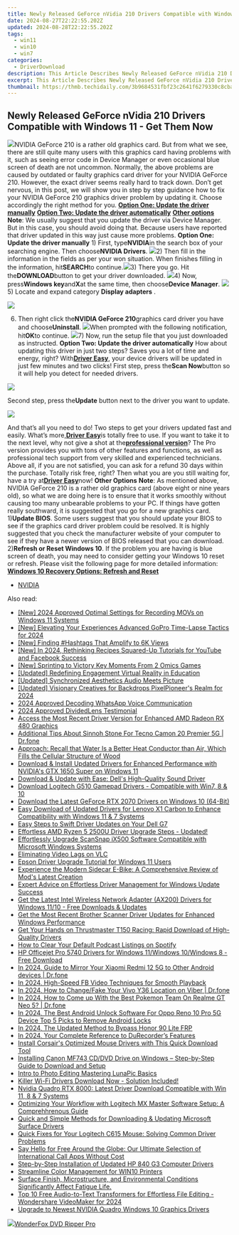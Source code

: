 ```yaml
---
title: Newly Released GeForce nVidia 210 Drivers Compatible with Windows 11 - Get Them Now
date: 2024-08-27T22:22:55.202Z
updated: 2024-08-28T22:22:55.202Z
tags:
  - win11
  - win10
  - win7
categories:
  - DriverDownload
description: This Article Describes Newly Released GeForce nVidia 210 Drivers Compatible with Windows 11 - Get Them Now
excerpt: This Article Describes Newly Released GeForce nVidia 210 Drivers Compatible with Windows 11 - Get Them Now
thumbnail: https://thmb.techidaily.com/3b9684531fbf23c2641f6279330c8cba0c78b446e63ca3e1151548a8f471104b.jpg
---
```


## Newly Released GeForce nVidia 210 Drivers Compatible with Windows 11 - Get Them Now

![](https://images.drivereasy.com/wp-content/uploads/2017/01/img_58805a8f5c151.png)NVIDIA GeForce 210 is a rather old graphics card. But from what we see, there are still quite many users with this graphics card having problems with it, such as seeing error code in Device Manager or even occasional blue screen of death are not uncommon. Normally, the above problems are caused by outdated or faulty graphics card driver for your NVIDIA GeForce 210\. However, the exact driver seems really hard to track down. Don’t get nervous, in this post, we will show you in step by step guidance how to fix your NVIDIA GeForce 210 graphics driver problem by updating it. Choose accordingly the right method for you. [**Option One: Update the driver manually**](https://tools.techidaily.com/drivereasy/download/) [**Option Two: Update the driver automatically**](https://tools.techidaily.com/drivereasy/download/) [**Other options**](https://tools.techidaily.com/drivereasy/download/) **Note**: We usually suggest that you update the driver via Device Manager. But in this case, you should avoid doing that. Because users have reported that driver updated in this way just cause more problems.   **Option One: Update the driver manually** 1) First, type**NVIDIA**in the search box of your searching engine. Then choose**NVIDIA Drivers**. ![](https://images.drivereasy.com/wp-content/uploads/2017/01/img_588064470ed8a.png)2) Then fill in the information in the fields as per your won situation. When finishes filling in the information, hit**SEARCH**to continue.![](https://images.drivereasy.com/wp-content/uploads/2017/01/img_588064aea6fc3.png)3) There you go. Hit the**DOWNLOAD**button to get your driver downloaded. ![](https://images.drivereasy.com/wp-content/uploads/2017/01/img_588064d8b7982.png)4) Now, press**Windows key**and**X**at the same time, then choose**Device Manager**. ![](https://images.drivereasy.com/wp-content/uploads/2017/01/img_586b799d15ed0.png) 5)  Locate and expand category **Display adapters** .

![](https://images.drivereasy.com/wp-content/uploads/2017/01/img_5880674cc0d03.png)

6) Then right click the**NVIDIA GeForce 210**graphics card driver you have and choose**Uninstall**. ![](https://images.drivereasy.com/wp-content/uploads/2017/01/img_5880677fce3e1.png)When prompted with the following notification, hit**OK**to continue. ![](https://images.drivereasy.com/wp-content/uploads/2017/01/img_588067d0d7eb3.png)7) Now, run the setup file that you just downloaded as instructed.   **Option Two: Update the driver automatically** How about updating this driver in just two steps? Saves you a lot of time and energy, right? With[**Driver Easy**](https://tools.techidaily.com/drivereasy/download/), your device drivers will be updated in just few minutes and two clicks! First step, press the**Scan Now**button so it will help you detect for needed drivers.

![](https://images.drivereasy.com/wp-content/uploads/2017/04/img_58e8a76451b83.png)

 Second step, press the**Update** button next to the driver you want to update.

![](https://images.drivereasy.com/wp-content/uploads/2017/04/img_58e8a75c9f05d.jpg)

And that’s all you need to do! Two steps to get your drivers updated fast and easily. What’s more,[**Driver Easy**](https://tools.techidaily.com/drivereasy/download/)is totally free to use. If you want to take it to the next level, why not give a shot at the[**professional version**](https://tools.techidaily.com/drivereasy/download/)? The Pro version provides you with tons of other features and functions, as well as professional tech support from very skilled and experienced technicians. Above all, if you are not satisfied, you can ask for a refund 30 days within the purchase. Totally risk free, right? Then what you are you still waiting for, have a try at[**Driver Easy**](https://tools.techidaily.com/drivereasy/download/)now!   **Other Options** **Note**: As mentioned above, NVIDIA GeForce 210 is a rather old graphics card (above eight or nine years old), so what we are doing here is to ensure that it works smoothly without causing too many unbearable problems to your PC. If things have gotten really southward, it is suggested that you go for a new graphics card. 1)**Update BIOS**. Some users suggest that you should update your BIOS to see if the graphics card driver problem could be resolved. It is highly suggested that you check the manufacturer website of your computer to see if they have a newer version of BIOS released that you can download. 2)**Refresh or Reset Windows 10**. If the problem you are having is blue screen of death, you may need to consider getting your Windows 10 reset or refresh. Please visit the following page for more detailed information: [**Windows 10 Recovery Options: Refresh and Reset**](https://tools.techidaily.com/drivereasy/download/)

* [NVIDIA](https://tools.techidaily.com/drivereasy/download/)

<ins class="adsbygoogle"
     style="display:block"
     data-ad-format="autorelaxed"
     data-ad-client="ca-pub-7571918770474297"
     data-ad-slot="1223367746"></ins>



<ins class="adsbygoogle"
     style="display:block"
     data-ad-client="ca-pub-7571918770474297"
     data-ad-slot="8358498916"
     data-ad-format="auto"
     data-full-width-responsive="true"></ins>

<span class="atpl-alsoreadstyle">Also read:</span>
<div><ul>
<li><a href="https://visual-screen-recording.techidaily.com/new-2024-approved-optimal-settings-for-recording-movs-on-windows-11-systems/"><u>[New] 2024 Approved  Optimal Settings for Recording MOVs on Windows 11 Systems</u></a></li>
<li><a href="https://article-helps.techidaily.com/new-elevating-your-experiences-advanced-gopro-time-lapse-tactics-for-2024/"><u>[New] Elevating Your Experiences  Advanced GoPro Time-Lapse Tactics for 2024</u></a></li>
<li><a href="https://youtube-sure.techidaily.com/inding-hashtags-that-amplify-to-6k-views/"><u>[New] Finding #Hashtags That Amplify to 6K Views</u></a></li>
<li><a href="https://facebook-video-files.techidaily.com/new-in-2024-rethinking-recipes-squared-up-tutorials-for-youtube-and-facebook-success/"><u>[New] In 2024, Rethinking Recipes  Squared-Up Tutorials for YouTube and Facebook Success</u></a></li>
<li><a href="https://extra-guidance.techidaily.com/new-sprinting-to-victory-key-moments-from-2-omics-games/"><u>[New] Sprinting to Victory  Key Moments From 2 Omics Games</u></a></li>
<li><a href="https://extra-approaches.techidaily.com/updated-redefining-engagement-virtual-reality-in-education/"><u>[Updated] Redefining Engagement  Virtual Reality in Education</u></a></li>
<li><a href="https://some-guidance.techidaily.com/updated-synchronized-aesthetics-audio-meets-picture/"><u>[Updated] Synchronized Aesthetics  Audio Meets Picture</u></a></li>
<li><a href="https://fox-blue.techidaily.com/updated-visionary-creatives-for-backdrops-pixelpioneers-realm-for-2024/"><u>[Updated] Visionary Creatives for Backdrops  PixelPioneer's Realm for 2024</u></a></li>
<li><a href="https://fox-links.techidaily.com/2024-approved-decoding-whatsapp-voice-communication/"><u>2024 Approved  Decoding WhatsApp Voice Communication</u></a></li>
<li><a href="https://visual-screen-recording.techidaily.com/2024-approved-dividedlens-testimonial/"><u>2024 Approved  DividedLens Testimonial</u></a></li>
<li><a href="https://driver-download.techidaily.com/1722971142097-access-the-most-recent-driver-version-for-enhanced-amd-radeon-rx-480-graphics/"><u>Access the Most Recent Driver Version for Enhanced AMD Radeon RX 480 Graphics</u></a></li>
<li><a href="https://android-pokemon-go.techidaily.com/additional-tips-about-sinnoh-stone-for-tecno-camon-20-premier-5g-drfone-by-drfone-virtual-android/"><u>Additional Tips About Sinnoh Stone For Tecno Camon 20 Premier 5G | Dr.fone</u></a></li>
<li><a href="https://driver-download.techidaily.com/approach-recall-that-water-is-a-better-heat-conductor-than-air-which-fills-the-cellular-structure-of-wood/"><u>Approach: Recall that Water Is a Better Heat Conductor than Air, Which Fills the Cellular Structure of Wood</u></a></li>
<li><a href="https://driver-download.techidaily.com/download-and-install-updated-drivers-for-enhanced-performance-with-nvidias-gtx-1650-super-on-windows-11/"><u>Download & Install Updated Drivers for Enhanced Performance with NVIDIA's GTX 1650 Super on Windows 11</u></a></li>
<li><a href="https://driver-download.techidaily.com/download-and-update-with-ease-dells-high-quality-sound-driver/"><u>Download & Update with Ease: Dell's High-Quality Sound Driver</u></a></li>
<li><a href="https://driver-download.techidaily.com/download-logitech-g510-gamepad-drivers-compatible-with-win7-8-and-10/"><u>Download Logitech G510 Gamepad Drivers - Compatible with Win7, 8 & 10</u></a></li>
<li><a href="https://driver-download.techidaily.com/download-the-latest-geforce-rtx-2070-drivers-on-windows-10-64-bit/"><u>Download the Latest GeForce RTX 2070 Drivers on Windows 10 (64-Bit)</u></a></li>
<li><a href="https://driver-download.techidaily.com/easy-download-of-updated-drivers-for-lenovo-x1-carbon-to-enhance-compatibility-with-windows-11-and-7-systems/"><u>Easy Download of Updated Drivers for Lenovo X1 Carbon to Enhance Compatibility with Windows 11 & 7 Systems</u></a></li>
<li><a href="https://driver-download.techidaily.com/easy-steps-to-swift-driver-updates-on-your-dell-g7/"><u>Easy Steps to Swift Driver Updates on Your Dell G7</u></a></li>
<li><a href="https://driver-download.techidaily.com/effortless-amd-ryzen-5-2500u-driver-upgrade-steps-updated/"><u>Effortless AMD Ryzen 5 2500U Driver Upgrade Steps - Updated!</u></a></li>
<li><a href="https://driver-download.techidaily.com/effortlessly-upgrade-scansnap-ix500-software-compatible-with-microsoft-windows-systems/"><u>Effortlessly Upgrade ScanSnap iX500 Software Compatible with Microsoft Windows Systems</u></a></li>
<li><a href="https://data-wizards.techidaily.com/eliminating-video-lags-on-vlc/"><u>Eliminating Video Lags on VLC</u></a></li>
<li><a href="https://driver-download.techidaily.com/epson-driver-upgrade-tutorial-for-windows-11-users/"><u>Epson Driver Upgrade Tutorial for Windows 11 Users</u></a></li>
<li><a href="https://buynow-tips.techidaily.com/experience-the-modern-sidecar-e-bike-a-comprehensive-review-of-mods-latest-creation/"><u>Experience the Modern Sidecar E-Bike: A Comprehensive Review of Mod's Latest Creation</u></a></li>
<li><a href="https://driver-download.techidaily.com/expert-advice-on-effortless-driver-management-for-windows-update-success/"><u>Expert Advice on Effortless Driver Management for Windows Update Success</u></a></li>
<li><a href="https://driver-download.techidaily.com/get-the-latest-intel-wireless-network-adapter-ax200-drivers-for-windows-1110-free-downloads-and-updates/"><u>Get the Latest Intel Wireless Network Adapter (AX200) Drivers for Windows 11/10 - Free Downloads & Updates</u></a></li>
<li><a href="https://driver-download.techidaily.com/get-the-most-recent-brother-scanner-driver-updates-for-enhanced-windows-performance/"><u>Get the Most Recent Brother Scanner Driver Updates for Enhanced Windows Performance</u></a></li>
<li><a href="https://driver-download.techidaily.com/get-your-hands-on-thrustmaster-t150-racing-rapid-download-of-high-quality-drivers/"><u>Get Your Hands on Thrustmaster T150 Racing: Rapid Download of High-Quality Drivers</u></a></li>
<li><a href="https://extra-resources.techidaily.com/how-to-clear-your-default-podcast-listings-on-spotify/"><u>How to Clear Your Default Podcast Listings on Spotify</u></a></li>
<li><a href="https://driver-download.techidaily.com/hp-officejet-pro-5740-drivers-for-windows-11windows-10windows-8-free-download/"><u>HP Officejet Pro 5740 Drivers for Windows 11/Windows 10/Windows 8 - Free Download</u></a></li>
<li><a href="https://screen-mirror.techidaily.com/in-2024-guide-to-mirror-your-xiaomi-redmi-12-5g-to-other-android-devices-drfone-by-drfone-android/"><u>In 2024, Guide to Mirror Your Xiaomi Redmi 12 5G to Other Android devices | Dr.fone</u></a></li>
<li><a href="https://some-knowledge.techidaily.com/in-2024-high-speed-fb-video-techniques-for-smooth-playback/"><u>In 2024, High-Speed FB Video Techniques for Smooth Playback</u></a></li>
<li><a href="https://location-social.techidaily.com/in-2024-how-to-changefake-your-vivo-y36-location-on-viber-drfone-by-drfone-virtual-android/"><u>In 2024, How to Change/Fake Your Vivo Y36 Location on Viber | Dr.fone</u></a></li>
<li><a href="https://pokemon-go-android.techidaily.com/in-2024-how-to-come-up-with-the-best-pokemon-team-on-realme-gt-neo-5-drfone-by-drfone-virtual-android/"><u>In 2024, How to Come up With the Best Pokemon Team On Realme GT Neo 5? | Dr.fone</u></a></li>
<li><a href="https://sim-unlock.techidaily.com/in-2024-the-best-android-unlock-software-for-oppo-reno-10-pro-5g-device-top-5-picks-to-remove-android-locks-by-drfone-android/"><u>In 2024, The Best Android Unlock Software For Oppo Reno 10 Pro 5G Device Top 5 Picks to Remove Android Locks</u></a></li>
<li><a href="https://bypass-frp.techidaily.com/in-2024-the-updated-method-to-bypass-honor-90-lite-frp-by-drfone-android/"><u>In 2024, The Updated Method to Bypass Honor 90 Lite FRP</u></a></li>
<li><a href="https://screen-recording.techidaily.com/in-2024-your-complete-reference-to-durecorders-features/"><u>In 2024, Your Complete Reference to DuRecorder’s Features</u></a></li>
<li><a href="https://driver-download.techidaily.com/install-corsairs-optimized-mouse-drivers-with-this-quick-download-tool/"><u>Install Corsair's Optimized Mouse Drivers with This Quick Download Tool</u></a></li>
<li><a href="https://driver-download.techidaily.com/installing-canon-mf743-cddvd-drive-on-windows-step-by-step-guide-to-download-and-setup/"><u>Installing Canon MF743 CD/DVD Drive on Windows – Step-by-Step Guide to Download and Setup</u></a></li>
<li><a href="https://extra-tips.techidaily.com/intro-to-photo-editing-mastering-lunapic-basics/"><u>Intro to Photo Editing  Mastering LunaPic Basics</u></a></li>
<li><a href="https://driver-download.techidaily.com/1722960301169-killer-wi-fi-drivers-download-now-solution-included/"><u>Killer Wi-Fi Drivers Download Now - Solution Included!</u></a></li>
<li><a href="https://driver-download.techidaily.com/nvidia-quadro-rtx-8000-latest-driver-download-compatible-with-win-11-8-and-7-systems/"><u>Nvidia Quadro RTX 8000: Latest Driver Download Compatible with Win 11, 8 & 7 Systems</u></a></li>
<li><a href="https://driver-download.techidaily.com/optimizing-your-workflow-with-logitech-mx-master-software-setup-a-comprehhrenous-guide/"><u>Optimizing Your Workflow with Logitech MX Master Software Setup: A Comprehhrenous Guide</u></a></li>
<li><a href="https://driver-download.techidaily.com/quick-and-simple-methods-for-downloading-and-updating-microsoft-surface-drivers/"><u>Quick and Simple Methods for Downloading & Updating Microsoft Surface Drivers</u></a></li>
<li><a href="https://driver-download.techidaily.com/quick-fixes-for-your-logitech-c615-mouse-solving-common-driver-problems/"><u>Quick Fixes for Your Logitech C615 Mouse: Solving Common Driver Problems</u></a></li>
<li><a href="https://tech-renaissance.techidaily.com/say-hello-for-free-around-the-globe-our-ultimate-selection-of-international-call-apps-without-cost/"><u>Say Hello for Free Around the Globe: Our Ultimate Selection of International Call Apps Without Cost</u></a></li>
<li><a href="https://driver-download.techidaily.com/step-by-step-installation-of-updated-hp-840-g3-computer-drivers/"><u>Step-by-Step Installation of Updated HP 840 G3 Computer Drivers</u></a></li>
<li><a href="https://driver-install.techidaily.com/streamline-color-management-for-win10-printers/"><u>Streamline Color Management for WIN10 Printers</u></a></li>
<li><a href="https://driver-download.techidaily.com/surface-finish-microstructure-and-environmental-conditions-significantly-affect-fatigue-life/"><u>Surface Finish, Microstructure, and Environmental Conditions Significantly Affect Fatigue Life.</u></a></li>
<li><a href="https://audio-shaping.techidaily.com/top-10-free-audio-to-text-transformers-for-effortless-file-editing-wondershare-videomaker-for-2024/"><u>Top 10 Free Audio-to-Text Transformers for Effortless File Editing - Wondershare VideoMaker for 2024</u></a></li>
<li><a href="https://driver-download.techidaily.com/upgrade-to-newest-nvidia-quadro-windows-10-graphics-drivers/"><u>Upgrade to Newest NVIDIA Quadro Windows 10 Graphics Drivers</u></a></li>
</ul></div>

<!-- affiliate ads begin -->
<a href="https://secure.2checkout.com/order/checkout.php?PRODS=3922934&QTY=1&AFFILIATE=108875&CART=1"><img src="https://secure.avangate.com/images/merchant/4b0a0290ad7df100b77e86839989a75e/products/ripperpro.png" border="0">WonderFox DVD Ripper Pro</a>
<!-- affiliate ads end -->